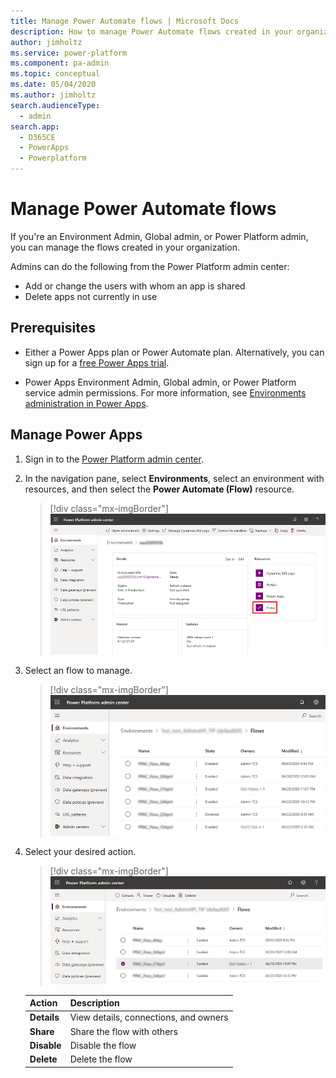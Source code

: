 ```yaml
---
title: Manage Power Automate flows | Microsoft Docs
description: How to manage Power Automate flows created in your organization
author: jimholtz
ms.service: power-platform
ms.component: pa-admin
ms.topic: conceptual
ms.date: 05/04/2020
ms.author: jimholtz
search.audienceType: 
  - admin
search.app: 
  - D365CE
  - PowerApps
  - Powerplatform
---
```


# Manage Power Automate flows

If you're an Environment Admin, Global admin, or Power Platform admin, you can manage the flows created in your organization.

Admins can do the following from the Power Platform admin center:

- Add or change the users with whom an app is shared
- Delete apps not currently in use

## Prerequisites

- Either a Power Apps plan or Power Automate plan. Alternatively, you can sign up for a [free Power Apps trial](https://docs.microsoft.com/powerapps/maker/signup-for-powerapps).

- Power Apps Environment Admin, Global admin, or Power Platform service admin permissions. For more information, see [Environments administration in Power Apps](environments-administration.md).

## Manage Power Apps

1. Sign in to the [Power Platform admin center](https://admin.powerplatform.microsoft.com).

2. In the navigation pane, select **Environments**, select an environment with resources, and then select the **Power Automate (Flow)** resource.

   > [!div class="mx-imgBorder"] 
   > ![Select Power Automate resource](media/resources-select-power-automate.png "Select Power Automate resource")

3. Select an flow to manage.

   > [!div class="mx-imgBorder"] 
   > ![Select a flow](media/resources-power-automate-flows-list.png "Select a flow") 

   

4. Select your desired action.

   > [!div class="mx-imgBorder"] 
   > ![Manage a flow](media/resources-edit-power-automate.png "Manage a flow") 


   |Action  |Description  |
   |---------|---------|
   |**Details**     | View details, connections, and owners        |
   |**Share**     | Share the flow with others        |
   |**Disable**     | Disable the flow        |
   |**Delete**     | Delete the flow        |
